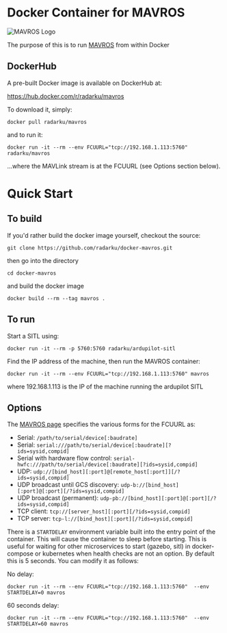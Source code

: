 Docker Container for MAVROS
===========================

![MAVROS Logo](http://kyle.usbeck.us/img/mavros-logo.png)

The purpose of this is to run [MAVROS](http://wiki.ros.org/mavros) from within Docker

DockerHub
---------

A pre-built Docker image is available on DockerHub at:

https://hub.docker.com/r/radarku/mavros

To download it, simply:

`docker pull radarku/mavros`
 
and to run it:

`docker run -it --rm --env FCUURL="tcp://192.168.1.113:5760" radarku/mavros`

...where the MAVLink stream is at the FCUURL (see Options section below).


Quick Start
===========

To build
--------

If you'd rather build the docker image yourself, checkout the source:

`git clone https://github.com/radarku/docker-mavros.git`

then go into the directory

`cd docker-mavros`

and build the docker image

`docker build --rm --tag mavros .`

To run
------

Start a SITL using:

```
docker run -it --rm -p 5760:5760 radarku/ardupilot-sitl
```

Find the IP address of the machine, then run the MAVROS container:

```
docker run -it --rm --env FCUURL="tcp://192.168.1.113:5760" mavros
```

where 192.168.1.113 is the IP of the machine running the ardupilot SITL


Options
-------

The [MAVROS page](https://github.com/mavlink/mavros/blob/master/mavros/README.md) specifies the various forms for the FCUURL as:

 *  Serial: `/path/to/serial/device[:baudrate]`
 *  Serial: `serial:///path/to/serial/device[:baudrate][?ids=sysid,compid]`
 *  Serial with hardware flow control: `serial-hwfc:///path/to/serial/device[:baudrate][?ids=sysid,compid]`
 *  UDP: `udp://[bind_host][:port]@[remote_host[:port]][/?ids=sysid,compid]`
 *  UDP broadcast until GCS discovery: `udp-b://[bind_host][:port]@[:port][/?ids=sysid,compid]`
 *  UDP broadcast (permanent): `udp-pb://[bind_host][:port]@[:port][/?ids=sysid,compid]`
 *  TCP client: `tcp://[server_host][:port][/?ids=sysid,compid]`
 *  TCP server: `tcp-l://[bind_host][:port][/?ids=sysid,compid]`

There is a `STARTDELAY` environment variable built into the entry point of the container.
This will cause the container to sleep before starting.  This is useful for waiting for other 
microservices to start (gazebo, sitl) in docker-compose or kubernetes when health checks are not an option.
By default this is 5 seconds.  You can modify it as follows:

No delay:

```
docker run -it --rm --env FCUURL="tcp://192.168.1.113:5760"  --env STARTDELAY=0 mavros
```

60 seconds delay:

```
docker run -it --rm --env FCUURL="tcp://192.168.1.113:5760"  --env STARTDELAY=60 mavros
```
